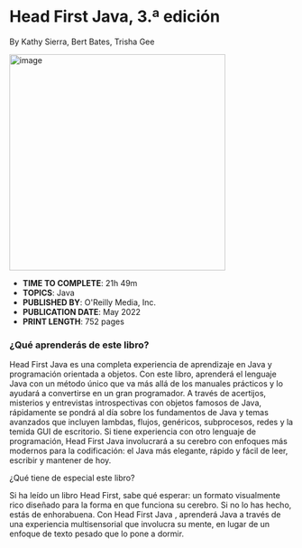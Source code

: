 # Head First Java, 3.ª edición

By Kathy Sierra, Bert Bates, Trisha Gee

<img width="383" alt="image" src="https://github.com/adolfodelarosades/Java/assets/23094588/107057c5-7ac6-4124-a05c-77ec7ed9a1a4">

* **TIME TO COMPLETE**: 21h 49m
* **TOPICS**: Java
* **PUBLISHED BY**: O'Reilly Media, Inc.
* **PUBLICATION DATE**: May 2022
* **PRINT LENGTH**: 752 pages

### ¿Qué aprenderás de este libro?

Head First Java es una completa experiencia de aprendizaje en Java y programación orientada a objetos. Con este libro, aprenderá el lenguaje Java con un método único que va más allá de los manuales prácticos y lo ayudará a convertirse en un gran programador. A través de acertijos, misterios y entrevistas introspectivas con objetos famosos de Java, rápidamente se pondrá al día sobre los fundamentos de Java y temas avanzados que incluyen lambdas, flujos, genéricos, subprocesos, redes y la temida GUI de escritorio. Si tiene experiencia con otro lenguaje de programación, Head First Java involucrará a su cerebro con enfoques más modernos para la codificación: el Java más elegante, rápido y fácil de leer, escribir y mantener de hoy.

¿Qué tiene de especial este libro?

Si ha leído un libro Head First, sabe qué esperar: un formato visualmente rico diseñado para la forma en que funciona su cerebro. Si no lo has hecho, estás de enhorabuena. Con Head First Java , aprenderá Java a través de una experiencia multisensorial que involucra su mente, en lugar de un enfoque de texto pesado que lo pone a dormir.
